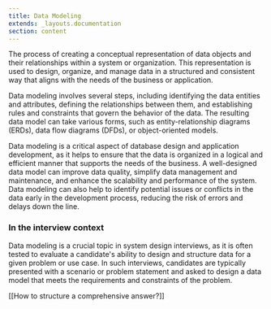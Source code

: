 ```yaml
---
title: Data Modeling
extends: _layouts.documentation
section: content
---
```


The process of creating a conceptual representation of data objects and their relationships within a system or organization. This representation is used to design, organize, and manage data in a structured and consistent way that aligns with the needs of the business or application.

Data modeling involves several steps, including identifying the data entities and attributes, defining the relationships between them, and establishing rules and constraints that govern the behavior of the data. The resulting data model can take various forms, such as entity-relationship diagrams (ERDs), data flow diagrams (DFDs), or object-oriented models.

Data modeling is a critical aspect of database design and application development, as it helps to ensure that the data is organized in a logical and efficient manner that supports the needs of the business. A well-designed data model can improve data quality, simplify data management and maintenance, and enhance the scalability and performance of the system. Data modeling can also help to identify potential issues or conflicts in the data early in the development process, reducing the risk of errors and delays down the line.


### In the interview context 

Data modeling is a crucial topic in system design interviews, as it is often tested to evaluate a candidate's ability to design and structure data for a given problem or use case. In such interviews, candidates are typically presented with a scenario or problem statement and asked to design a data model that meets the requirements and constraints of the problem.

[[How to structure a comprehensive answer?]]